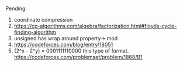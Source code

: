 Pending:
1. coordinate compression
2. https://cp-algorithms.com/algebra/factorization.html#floyds-cycle-finding-algorithm
3. unsigned has wrap around property-> mod
4. https://codeforces.com/blog/entry/18051
5. (2^x - 2^y) = 0001111110000 this type of format. https://codeforces.com/problemset/problem/1868/B1
